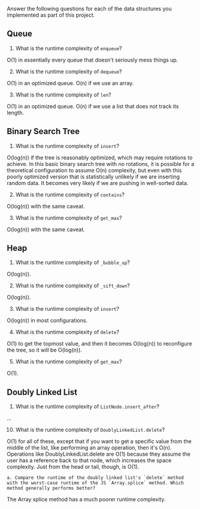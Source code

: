 Answer the following questions for each of the data structures you implemented as part of this project.

## Queue

1. What is the runtime complexity of `enqueue`?

O(1) in essentially every queue that doesn't seriously mess things up.

2. What is the runtime complexity of `dequeue`?

O(1) in an optimized queue. O(n) if we use an array.

3. What is the runtime complexity of `len`?

O(1) in an optimized queue. O(n) if we use a list that does not track its length.

## Binary Search Tree

1. What is the runtime complexity of `insert`?

O(log(n)) if the tree is reasonably optimized, which may require rotations to achieve. In this basic binary search tree with no rotations, it is possible for a theoretical configuration to assume O(n) complexity, but even with this poorly optimized version that is statistically unlikely if we are inserting random data. It becomes very likely if we are pushing in well-sorted data.

2. What is the runtime complexity of `contains`?

O(log(n)) with the same caveat.

3. What is the runtime complexity of `get_max`? 

O(log(n)) with the same caveat.

## Heap

1. What is the runtime complexity of `_bubble_up`?

O(log(n)).

2. What is the runtime complexity of `_sift_down`?

O(log(n)).

3. What is the runtime complexity of `insert`?

O(log(n)) in most configurations.

4. What is the runtime complexity of `delete`?

O(1) to get the topmost value, and then it becomes O(log(n)) to reconfigure the tree, so it will be O(log(n)).

5. What is the runtime complexity of `get_max`?

O(1).

## Doubly Linked List

1. What is the runtime complexity of `ListNode.insert_after`?

...

10. What is the runtime complexity of `DoublyLinkedList.delete`?

O(1) for all of these, except that if you want to get a specific value from the middle of the list, like performing an array operation, then it's O(n). Operations like DoublyLinkedList.delete are O(1) because they assume the user has a reference back to that node, which increases the space complexity. Just from the head or tail, though, is O(1).

    a. Compare the runtime of the doubly linked list's `delete` method with the worst-case runtime of the JS `Array.splice` method. Which method generally performs better?

  The Array splice method has a much poorer runtime complexity.